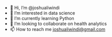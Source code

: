 - 👋 Hi, I’m @joshualiwindi
- 👀 I’m interested in data science
- 🌱 I’m currently learning Python
- 💞️ I’m looking to collaborate on health analytics
- 📫 How to reach me joshualiwindi@gmail.com

<!---
joshualiwindi/joshualiwindi is a ✨ special ✨ repository because its `README.md` (this file) appears on your GitHub profile.
You can click the Preview link to take a look at your changes.
--->
